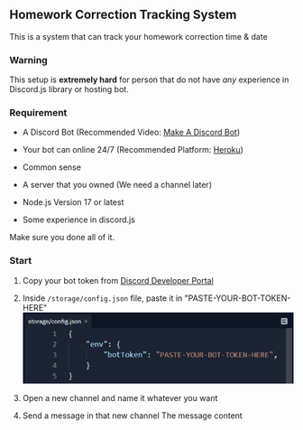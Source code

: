 ## Homework Correction Tracking System
This is a system that can track your homework correction time & date 

### Warning 
This setup is **extremely hard** for person that do not have *any* experience in Discord.js library or hosting bot. 

### Requirement
- A Discord Bot (Recommended Video: [Make A Discord Bot](https://www.youtube.com/watch?v=_woxAkO0Ywg))

- Your bot can online 24/7 (Recommended Platform: [Heroku](https://dashboard.heroku.com/))
- Common sense 
- A server that you owned (We need a channel later)
- Node.js Version 17 or latest
- Some experience in discord.js 

Make sure you done all of it.

### Start

1. Copy your bot token from [Discord Developer Portal](https://discord.com/developers/applications)
2. Inside `/storage/config.json` file, paste it in "PASTE-YOUR-BOT-TOKEN-HERE"
![image info](./assets/botToken.jpg)

3. Open a new channel and name it whatever you want
4. Send a message in that new channel 
The message content